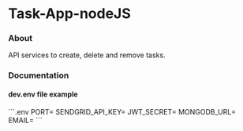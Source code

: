 # Task-App-nodeJS



<h3> About </h3>

API services to create, delete and remove tasks.

<h3> Documentation </h3>
<h4>dev.env file example</h4>
```.env
<!-- app serving port -->
PORT=
<!-- sengrid api key (get it from https://sendgrid.com/) -->
SENDGRID_API_KEY=
<!-- secret passpharase to generate jwt token -->
JWT_SECRET=
<!-- mongo data base url -->
MONGODB_URL=
<!-- email for the sengrid api to send emails -->
EMAIL=
```